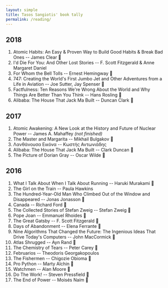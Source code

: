 ```yaml
---
layout: simple
title: Tasos Sangiotis' book tally
permalink: /reading/
---
```


2018
----

1.  Atomic Habits: An Easy & Proven Way to Build Good Habits & Break Bad Ones -- James Clear 💚
2.  I'd Die For You: And Other Lost Stories -- F. Scott Fitzgerald & Anne Margaret Daniel
3.  For Whom the Bell Tolls -- Ernest Hemingway 💚
4.  747: Creating the World's First Jumbo Jet and Other Adventures from a Life in Aviation -- Joe Sutter, Jay Spenser 💚
5.  Factfulness: Ten Reasons We're Wrong About the World and Why Things Are Better Than You Think -- Hans Rosling 💚
6.  Alibaba: The House That Jack Ma Built -- Duncan Clark 💚

2017
----

1.  Atomic Awakening: A New Look at the History and Future of Nuclear Power -- James A. Mahaffey *(not finished)*
2.  The Master and Margarita -- Mikhail Bulgakov 💚
3.  Λανθάνουσα Εικόνα -- Κωστής Αντωνιάδης 
4.  Alibaba: The House That Jack Ma Built -- Clark Duncan 💚
5.  The Picture of Dorian Gray -- Oscar Wilde 💚

2016
----

1.  What I Talk About When I Talk About Running -- Haruki Murakami 💚
2.  The Girl on the Train -- Paula Hawkins
3.  The Hundred-Year-Old Man Who Climbed Out of the Window and Disappeared -- Jonas Jonasson 💚
4.  Canada -- Richard Ford 💚
5.  The Collected Stories of Stefan Zweig -- Stefan Zweig 💚
6.  Pope Joan -- Emmanuel Rhoides 💚
7.  The Great Gatsby -- F. Scott Fitzgerald 💚
8.  Days of Abandonment -- Elena Ferrante 💚
9.  Nine Algorithms That Changed the Future: The Ingenious Ideas That Drive Today's Computers -- John MacCormick 💚
10. Atlas Shrugged -- Ayn Rand 💚
11. The Chemistry of Tears -- Peter Carey 💩
12. Februarios -- Theodoris Georgakopoulos
13. The Fishermen -- Chigozie Obioma 💚
14. Pro Python -- Marty Alchin 💚
15. Watchmen -- Alan Moore 💚
16. Do The Work! -- Steven Pressfield 💚
17. The End of Power -- Moisés Naím 💚
